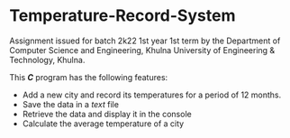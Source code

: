 # Temperature-Record-System
Assignment issued for batch 2k22 1st year 1st term by the Department of Computer Science and Engineering, Khulna University of Engineering &amp; Technology, Khulna.

This ***C*** program has the following features:
* Add a new city and record its temperatures for a period of 12 months.
* Save the data in a *text* file
* Retrieve the data and display it in the console
* Calculate the average temperature of a city
